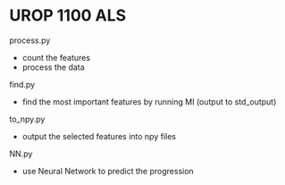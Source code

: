 # UROP 1100 ALS

process.py
- count the features
- process the data

find.py
- find the most important features by running MI (output to std_output)

to_npy.py
- output the selected features into npy files

NN.py
- use Neural Network to predict the progression
